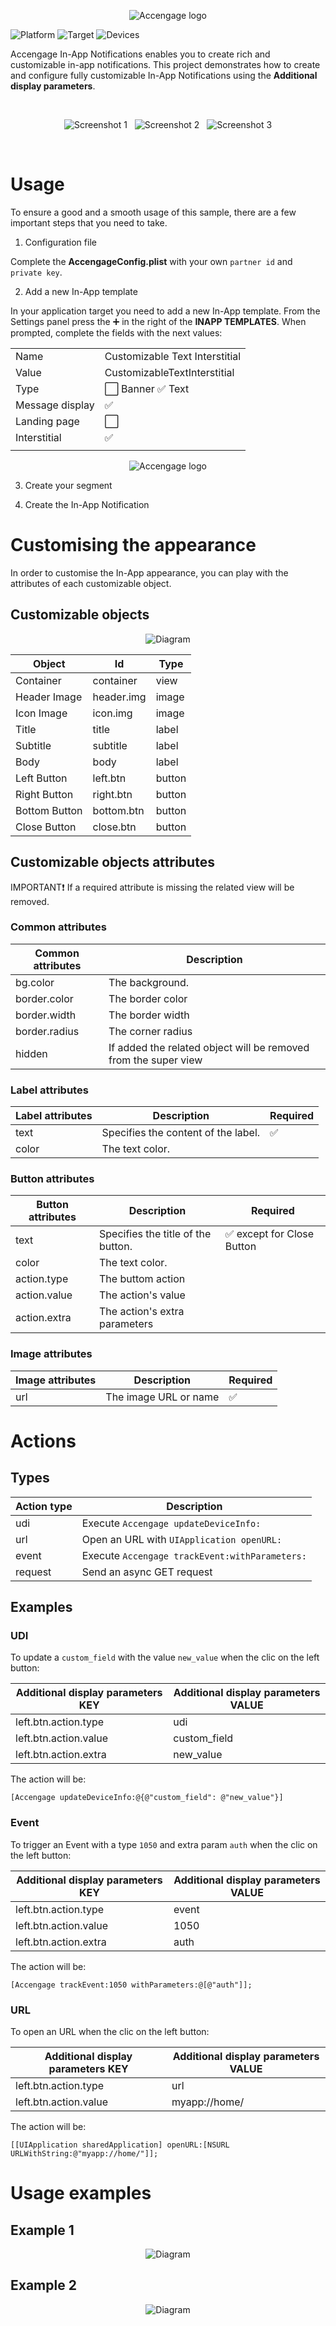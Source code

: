<p align="center" >
    <img src=".github/accengage.png?raw=true" alt="Accengage logo" title="Accengage logo"> 
</p>

![Platform](https://img.shields.io/badge/platform-iOS-lightgrey.svg?style=flat)
![Target](https://img.shields.io/badge/target-iOS%209+-blue.svg?style=flat)
![Devices](https://img.shields.io/badge/devices-iPhone-lightgrey.svg?style=flat)

Accengage In-App Notifications enables you to create rich and customizable in-app notifications. This project demonstrates how to create and configure fully customizable In-App Notifications using the **Additional display parameters**.

<br/>
<p align="center" >
  <img src=".github/screenshot_1.png?raw=true" alt="Screenshot 1" title="Screenshot 1">
  &nbsp;
  <img src=".github/screenshot_2.gif?raw=true" alt="Screenshot 2" title="Screenshot 2"> 
  &nbsp;
  <img src=".github/screenshot_3.png?raw=true" alt="Screenshot 3" title="Screenshot 3"> 
  
</p>
<br/>

# Usage

To ensure a good and a smooth usage of this sample, there are a few important steps that you need to take.

1. Configuration file

  Complete the **AccengageConfig.plist** with your own `partner id` and `private key`.

2. Add a new In-App template
  
  In your application target you need to add a new In-App template. From the Settings panel press the :heavy_plus_sign: in the right of the **INAPP TEMPLATES**. When prompted, complete the fields with the next values:
  
  |                 |                                                     |
  |-----------------|-----------------------------------------------------|
  | Name            | Customizable Text Interstitial                      |
  | Value           | CustomizableTextInterstitial                        |
  | Type            | :white_large_square: Banner :white_check_mark: Text |
  | Message display | :white_check_mark:                                  |
  | Landing page    | :white_large_square:                                |
  | Interstitial    | :white_check_mark:                                  |
  |                 |                                                     |

  <p align="center" ><img src=".github/add_new_tempalte.gif?raw=true" alt="Accengage logo" title="Accengage logo"></p>

3. Create your segment

4. Create the In-App Notification

# Customising the appearance

In order to customise the In-App appearance, you can play with the attributes of each customizable object.

## Customizable objects
<p align="center" ><img src=".github/diagram.png?raw=true" alt="Diagram" title="Diagram"></p>

| Object          |       Id     |    Type     |
|-----------------|--------------|-------------|
| Container       | container    |   view      |
| Header Image    | header.img   |   image     |
| Icon Image      | icon.img     |   image     |
| Title           | title        |   label     |
| Subtitle        | subtitle     |   label     |
| Body            | body         |   label     |
| Left Button     | left.btn     |   button    |
| Right Button    | right.btn    |   button    |
| Bottom Button   | bottom.btn   |   button    |
| Close Button    | close.btn    |   button    |

## Customizable objects attributes

IMPORTANT:heavy_exclamation_mark: If a required attribute is missing the related view will be removed.

### Common attributes
| Common attributes | Description                         |
|-------------------|-------------------------------------|
| bg.color          | The background.                     |
| border.color      | The border color                    |
| border.width      | The border width                    |
| border.radius     | The corner radius                   |
| hidden            | If added the related object will be removed from the super view |

### Label attributes
| Label attributes  | Description                         | Required |
|-------------------|-------------------------------------|----------|
| text              | Specifies the content of the label. |     :white_check_mark:    |
| color             | The text color.                     |          |

### Button attributes 
| Button attributes | Description                         | Required |
|-------------------|-------------------------------------|----------|
| text              | Specifies the title of the button.  |     :white_check_mark:   except for Close Button |
| color             | The text color.                     |          |
| action.type       | The buttom action                   |          |
| action.value      | The action's value                  |          |
| action.extra      | The action's extra parameters       |          |

### Image attributes 
| Image attributes  | Description             |     Required       |
|-------------------|-------------------------|--------------------|
| url               | The image URL or name   | :white_check_mark: |

# Actions

## Types
| Action type       | Description                                   |
|-------------------|-----------------------------------------------|
| udi               | Execute `Accengage updateDeviceInfo:`         |
| url               | Open an URL with `UIApplication openURL:`     |
| event             | Execute `Accengage trackEvent:withParameters:`|
| request           | Send an async GET request                      |

## Examples

### UDI 
To update a `custom_field` with the value `new_value` when the clic on the left button:

| Additional display parameters KEY | Additional display parameters VALUE | 
|------------------------------------|-------------------------------------|
| left.btn.action.type               | udi                                 |
| left.btn.action.value              | custom_field                        |
| left.btn.action.extra              | new_value                           |

The action will be: 

```
[Accengage updateDeviceInfo:@{@"custom_field": @"new_value"}]
```

### Event 
To trigger an Event with a type `1050` and extra param `auth` when the clic on the left button:

| Additional display parameters KEY | Additional display parameters VALUE | 
|------------------------------------|-------------------------------------|
| left.btn.action.type               | event                               |
| left.btn.action.value              | 1050                                |
| left.btn.action.extra              | auth                                |

The action will be: 

```
[Accengage trackEvent:1050 withParameters:@[@"auth"]];
```

### URL 
To open an URL when the clic on the left button:

| Additional display parameters KEY | Additional display parameters VALUE | 
|------------------------------------|-------------------------------------|
| left.btn.action.type               | url                                 |
| left.btn.action.value              | myapp://home/                       |

The action will be: 

```
[[UIApplication sharedApplication] openURL:[NSURL URLWithString:@"myapp://home/"]];
```

# Usage examples

## Example 1
<p align="center" ><img src=".github/example_1.png?raw=true" alt="Diagram" title="Diagram"></p>

## Example 2
<p align="center" ><img src=".github/example_2.png?raw=true" alt="Diagram" title="Diagram"></p>
